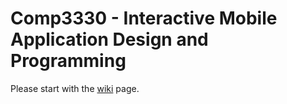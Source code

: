 # Comp3330 - Interactive Mobile Application Design and Programming #
Please start with the [wiki](https://github.com/1iyiwei/comp3330/wiki) page.

